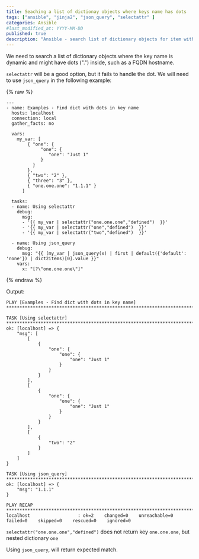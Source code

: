 ```yaml
---
title: Seaching a list of dictionay objects where keys name has dots
tags: ["ansible", "jinja2", "json_query", "selectattr" ]
categories: Ansible
#last_modified_at: YYYY-MM-DD
published: true
description: "Ansible - search list of dictionary objects for item with dots in the name, such as FQDN"
---
```


We need to search a list of dictionary objects where the key name is dynamic and might have dots (".") inside, such as a FQDN hostname.

`selectattr` will be a good option, but it fails to handle the dot.  We will need to use `json_query` in the following example:

{% raw %}
````
---
- name: Examples - Find dict with dots in key name
  hosts: localhost
  connection: local
  gather_facts: no

  vars:
    my_var: [
        { "one": {
             "one": {
                "one": "Just 1"
             }
          }
        },
        { "two": "2" },
        { "three": "3" },
        { "one.one.one": "1.1.1" }
      ]

  tasks:
  - name: Using selectattr
    debug:
      msg:
      - '{{ my_var | selectattr("one.one.one","defined")  }}'
      - '{{ my_var | selectattr("one","defined")  }}'
      - '{{ my_var | selectattr("two","defined")  }}'

  - name: Using json_query
    debug:
      msg: "{{ (my_var | json_query(x) | first | default({'default': 'none'}) | dict2items)[0].value }}"
    vars:
      x: "[?\"one.one.one\"]"
````
{% endraw %}

Output:
````
PLAY [Examples - Find dict with dots in key name] ********************************************************************************

TASK [Using selectattr] **********************************************************************************************************
ok: [localhost] => {
    "msg": [
        [
            {
                "one": {
                    "one": {
                        "one": "Just 1"
                    }
                }
            }
        ],
        [
            {
                "one": {
                    "one": {
                        "one": "Just 1"
                    }
                }
            }
        ],
        [
            {
                "two": "2"
            }
        ]
    ]
}

TASK [Using json_query] **********************************************************************************************************
ok: [localhost] => {
    "msg": "1.1.1"
}

PLAY RECAP ***********************************************************************************************************************
localhost                  : ok=2    changed=0    unreachable=0    failed=0    skipped=0    rescued=0    ignored=0   
````

`selectattr("one.one.one","defined")` does not return key `one.one.one`, but nested dictionary `one`

Using `json_query`, will return expected match.